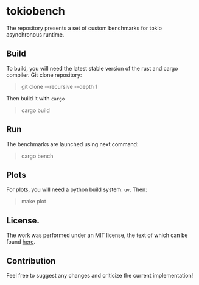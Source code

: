# tokiobench

The repository presents a set of custom benchmarks for tokio asynchronous runtime.

## Build

To build, you will need the latest stable version of the rust and cargo compiler. Git clone repository:

> git clone --recursive --depth 1

Then build it with `cargo`

> cargo build

## Run

The benchmarks are launched using next command:

> cargo bench

## Plots

For plots, you will need a python build system: `uv`. Then:

> make plot

## License.

The work was performed under an MIT license, the text of which can be found [here](LICENSE).

## Contribution

Feel free to suggest any changes and criticize the current implementation!
